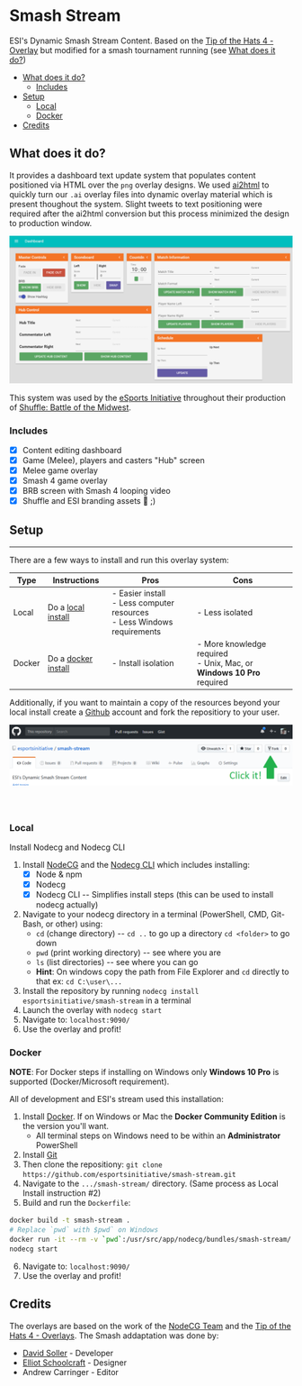 # Smash Stream

ESI's Dynamic Smash Stream Content. Based on the [Tip of the Hats 4 - Overlay](https://github.com/TipoftheHats/toth4-overlay) but modified for a smash tournament running (see [What does it do?](#what-does-it-do))

<!-- TOC depthFrom:2 -->

- [What does it do?](#what-does-it-do)
    - [Includes](#includes)
- [Setup](#setup)
    - [Local](#local)
    - [Docker](#docker)
- [Credits](#credits)

<!-- /TOC -->

## What does it do?

It provides a dashboard text update system that populates content positioned via HTML over the `png` overlay designs. We used [ai2html](http://ai2html.org/) to quickly turn our `.ai` overlay files into dynamic overlay material which is present thoughout the system. Slight tweets to text positioning were required after the ai2html conversion but this process minimized the design to production window.

![Dashboard](readme-images/dashboard.PNG)

This system was used by the [eSports Initiative](http://esi.gg) throughout their production of [Shuffle: Battle of the Midwest](https://smash.gg/tournament/shuffle-battle-of-the-midwest).

### Includes

- [x] Content editing dashboard
- [x] Game (Melee), players and casters "Hub" screen
- [x] Melee game overlay
- [x] Smash 4 game overlay
- [x] BRB screen with Smash 4 looping video
- [x] Shuffle and ESI branding assets :tada: ;)

## Setup
---

There are a few ways to install and run this overlay system:

Type | Instructions | Pros | Cons
--- | --- | --- | ---
Local | Do a [local install](#local) | - Easier install <br> - Less computer resources <br> - Less Windows requirements | - Less isolated
Docker | Do a [docker install](#docker) | - Install isolation | - More knowledge required <br> - Unix, Mac, or **Windows 10 Pro** required

Additionally, if you want to maintain a copy of the resources beyond your local install create a [Github](https://github.com/) account and fork the repositiory to your user. <div style="height:150px;">![Github Fork](readme-images/github-fork.png)</div>


### Local

Install Nodecg and Nodecg CLI

1. Install [NodeCG](http://nodecg.com) and the [Nodecg CLI](https://www.npmjs.com/package/nodecg-cli) which includes installing:
	- [x] Node & npm
	- [x] Nodecg
	- [x] Nodecg CLI -- Simplifies install steps (this can be used to install nodecg actually)
2. Navigate to your nodecg directory in a terminal (PowerShell, CMD, Git-Bash, or other) using:
	- `cd` (change directory) -- `cd ..` to go up a directory `cd <folder>` to go down
	- `pwd` (print working directory) -- see where you are
	- `ls` (list directories) -- see where you can go
	- **Hint**: On windows copy the path from File Explorer and `cd` directly to that ex: `cd C:\user\...`
3. Install the repository by running `nodecg install esportsinitiative/smash-stream` in a terminal
4. Launch the overlay with `nodecg start`
5. Navigate to: `localhost:9090/`
6. Use the overlay and profit!

### Docker

**NOTE**: For Docker steps if installing on Windows only **Windows 10 Pro** is supported (Docker/Microsoft requirement).

All of development and ESI's stream used this installation:

1. Install [Docker](https://www.docker.com/). If on Windows or Mac the **Docker Community Edition** is the version you'll want.
	- All terminal steps on Windows need to be within an **Administrator** PowerShell
2. Install [Git](https://git-scm.com/)
3. Then clone the repositiony: `git clone https://github.com/esportsinitiative/smash-stream.git`
4. Navigate to the `.../smash-stream/` directory. (Same process as Local Install instruction #2)
5. Build and run the `Dockerfile`:

```bash
docker build -t smash-stream .
# Replace `pwd` with $pwd` on Windows
docker run -it --rm -v `pwd`:/usr/src/app/nodecg/bundles/smash-stream/ -p 9090:9090 smash-stream bash
nodecg start
```

6. Navigate to: `localhost:9090/`
7. Use the overlay and profit!

## Credits

The overlays are based on the work of the [NodeCG Team](http://nodecg.com/) and the [Tip of the Hats 4 - Overlays](https://github.com/TipoftheHats/toth4-overlay). The Smash addaptation was done by:

- [David Soller](https://github.com/3ygun) - Developer
- [Elliot Schoolcraft]() - Designer
- Andrew Carringer - Editor
